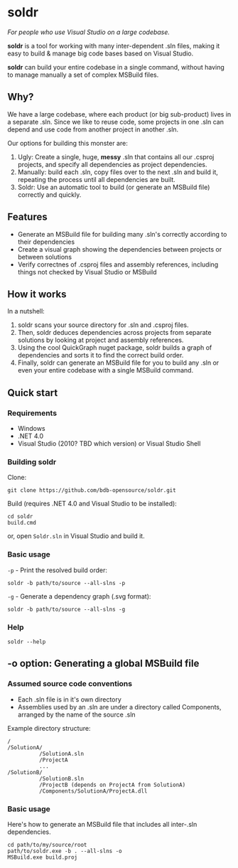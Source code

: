 # soldr

*For people who use Visual Studio on a large codebase.*

**soldr** is a tool for working with many inter-dependent .sln files, making it easy to build &amp; manage big code bases based on Visual Studio.

**soldr** can build your entire codebase in a single command, without having to manage manually a set of complex MSBuild files.


## Why?

We have a large codebase, where each product (or big sub-product) lives in a separate .sln. Since we like to reuse code, some projects in one .sln can depend and use code from another project in another .sln.

Our options for building this monster are:

1. Ugly: Create a single, huge, **messy** .sln that contains all our .csproj projects, and specify all dependencies as project dependencies.
2. Manually: build each .sln, copy files over to the next .sln and build it, repeating the process until all dependencies are built.
3. Soldr: Use an automatic tool to build (or generate an MSBuild file) correctly and quickly.


## Features

* Generate an MSBuild file for building many .sln's correctly according to their dependencies
* Create a visual graph showing the dependencies between projects or between solutions
* Verify correctnes of .csproj files and assembly references, including things not checked by Visual Studio or MSBuild




## How it works

In a nutshell:

1. soldr scans your source directory for .sln and .csproj files.
2. Then, soldr deduces dependencies across projects from separate solutions by looking at project and assembly references.
3. Using the cool QuickGraph nuget package, soldr builds a graph of dependencies and sorts it to find the correct build order.
4. Finally, soldr can generate an MSBuild file for you to build any .sln or even your entire codebase with a single MSBuild command.



## Quick start

### Requirements

* Windows
* .NET 4.0
* Visual Studio (2010? TBD which version) or Visual Studio Shell
       

### Building soldr

Clone:

    git clone https://github.com/bdb-opensource/soldr.git
    
Build (requires .NET 4.0 and Visual Studio to be installed):

    cd soldr
    build.cmd
    
or, open `Soldr.sln` in Visual Studio and build it.

### Basic usage

`-p` - Print the resolved build order:

    soldr -b path/to/source --all-slns -p

    
`-g` - Generate a dependency graph (.svg format):

    soldr -b path/to/source --all-slns -g

### Help

    soldr --help

## -o option: Generating a global MSBuild file

### Assumed source code conventions 


* Each .sln file is in it's own directory
* Assemblies used by an .sln are under a directory called Components, arranged by the name of the source .sln

Example directory structure:

    /
    /SolutionA/
              /SolutionA.sln
              /ProjectA
              ...
    /SolutionB/
              /SolutionB.sln
              /ProjectB (depends on ProjectA from SolutionA)
              /Components/SolutionA/ProjectA.dll

       
### Basic usage

Here's how to generate an MSBuild file that includes all inter-.sln dependencies.

    cd path/to/my/source/root
    path/to/soldr.exe -b . --all-slns -o
    MSBuild.exe build.proj 

